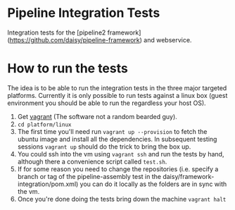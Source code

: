 Pipeline Integration Tests
==========================

Integration tests for the [pipeline2 framework] (https://github.com/daisy/pipeline-framework) and webservice.

How to run the tests
====================

 The idea is to be able to run the integration tests in the three major targeted platforms. Currently it is only possible to run tests against a linux box (guest environment you should be able to run the regardless your host OS).  

 1. Get [vagrant](https://www.vagrantup.com/) (The software not a random bearded guy).
 2. ``cd platform/linux``
 3. The first time you'll need run ``vagrant up --provision`` to fetch the ubuntu image and install all the dependencies. In subsequent testing sessions ``vagrant up`` should do the trick to bring the box up.
 4. You could ssh into the vm using ``vagrant ssh`` and run the tests by hand, although there a convenience script called ``test.sh``.
 5. If for some reason you need to change the repositories (i.e. specify a branch or tag of the pipeline-assembly test in the daisy/framework-integration/pom.xml) you can do it locally as the folders are in sync with the vm.
 6. Once you're done doing the tests bring down the machine ``vagrant halt``




